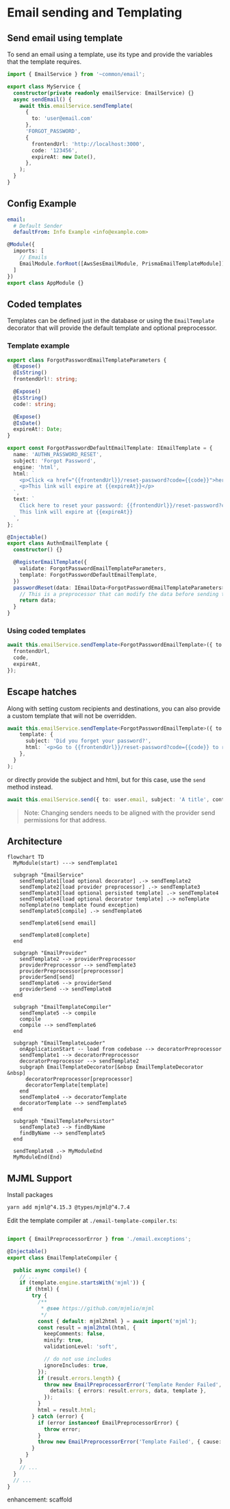 # Email sending and Templating

## Send email using template

To send an email using a template, use its type and provide the variables that the template requires.

```typescript
import { EmailService } from '~common/email';

export class MyService {
  constructor(private readonly emailService: EmailService) {}
  async sendEmail() {
    await this.emailService.sendTemplate(
      {
        to: 'user@email.com'
      },
      'FORGOT_PASSWORD',
      {
        frontendUrl: 'http://localhost:3000',
        code: '123456',
        expireAt: new Date(),
      },
    );
  }
}
```

## Config Example

```yaml
email:
  # Default Sender
  defaultFrom: Info Example <info@example.com>
```

```typescript
@Module({
  imports: [
    // Emails
    EmailModule.forRoot([AwsSesEmailModule, PrismaEmailTemplateModule]),
  ]
})
export class AppModule {}
```

## Coded templates

Templates can be defined just in the database or using the `EmailTemplate` decorator that will provide the default
template and optional preprocessor.

### Template example

```typescript
export class ForgotPasswordEmailTemplateParameters {
  @Expose()
  @IsString()
  frontendUrl!: string;

  @Expose()
  @IsString()
  code!: string;

  @Expose()
  @IsDate()
  expireAt!: Date;
}

export const ForgotPasswordDefaultEmailTemplate: IEmailTemplate = {
  name: 'AUTHN_PASSWORD_RESET',
  subject: 'Forgot Password',
  engine: 'html',
  html: `
    <p>Click <a href="{{frontendUrl}}/reset-password?code={{code}}">here</a> to reset your password.</p>
    <p>This link will expire at {{expireAt}}</p>
  `,
  text: `
    Click here to reset your password: {{frontendUrl}}/reset-password?code={{code}}
    This link will expire at {{expireAt}}
  `,
};

@Injectable()
export class AuthnEmailTemplate {
  constructor() {}

  @RegisterEmailTemplate({
    validate: ForgotPasswordEmailTemplateParameters,
    template: ForgotPasswordDefaultEmailTemplate,
  })
  passwordReset(data: IEmailData<ForgotPasswordEmailTemplateParameters>) {
    // This is a preprocessor that can modify the data before sending the email
    return data;
  }
}
```
### Using coded templates

```typescript
await this.emailService.sendTemplate<ForgotPasswordEmailTemplate>({ to: user.email }, ForgotPasswordDefaultEmailTemplate.name, {
  frontendUrl,
  code,
  expireAt,
});
```

## Escape hatches

Along with setting custom recipients and destinations, you can also provide a custom template that will not be overridden.

```typescript
await this.emailService.sendTemplate<ForgotPasswordEmailTemplate>({ to: user.email }, FORGOT_PASSWORD_EMAIL_TEMPLATE, {}, {
    template: {
      subject: 'Did you forget your password?',
      html: `<p>Go to {{frontendUrl}}/reset-password?code={{code}} to reset your password.</p>`
    },
  }
);
```

or directly provide the subject and html, but for this case, use the `send` method instead.

```typescript
await this.emailService.send({ to: user.email, subject: 'A title', content: 'Email content'});
```

> Note: Changing senders needs to be aligned with the provider send permissions for that address.

## Architecture

```mermaid
flowchart TD
  MyModule(start) ---> sendTemplate1

  subgraph "EmailService"
    sendTemplate1[load optional decorator] .-> sendTemplate2
    sendTemplate2[load provider preprocessor] .-> sendTemplate3
    sendTemplate3[load optional persisted template] .-> sendTemplate4
    sendTemplate4[load optional decorator template] .-> noTemplate
    noTemplate(no template found exception)
    sendTemplate5[compile] .-> sendTemplate6

    sendTemplate6[send email]

    sendTemplate8[complete]
  end

  subgraph "EmailProvider"
    sendTemplate2 --> providerPreprocessor
    providerPreprocessor --> sendTemplate3
    providerPreprocessor[preprocessor]
    providerSend[send]
    sendTemplate6 --> providerSend
    providerSend --> sendTemplate8
  end

  subgraph "EmailTemplateCompiler"
    sendTemplate5 --> compile
    compile
    compile --> sendTemplate6
  end

  subgraph "EmailTemplateLoader"
    onApplicationStart -- load from codebase --> decoratorPreprocessor
    sendTemplate1 --> decoratorPreprocessor
    decoratorPreprocessor --> sendTemplate2
    subgraph EmailTemplateDecorator[&nbsp EmailTemplateDecorator &nbsp]
      decoratorPreprocessor[preprocessor]
      decoratorTemplate[template]
    end
    sendTemplate4 --> decoratorTemplate
    decoratorTemplate --> sendTemplate5
  end

  subgraph "EmailTemplatePersistor"
    sendTemplate3 --> findByName
    findByName --> sendTemplate5
  end

  sendTemplate8 .-> MyModuleEnd
  MyModuleEnd(End)

```

## MJML Support

Install packages

```bash
yarn add mjml@^4.15.3 @types/mjml@^4.7.4
```

Edit the template compiler at `./email-template-compiler.ts`:

```typescript

import { EmailPreprocessorError } from './email.exceptions';

@Injectable()
export class EmailTemplateCompiler {

  public async compile() {
    // ...
    if (template.engine.startsWith('mjml')) {
      if (html) {
        try {
          /**
           * @see https://github.com/mjmlio/mjml
           */
          const { default: mjml2html } = await import('mjml');
          const result = mjml2html(html, {
            keepComments: false,
            minify: true,
            validationLevel: 'soft',

            // do not use includes
            ignoreIncludes: true,
          });
          if (result.errors.length) {
            throw new EmailPreprocessorError('Template Render Failed', {
              details: { errors: result.errors, data, template },
            });
          }
          html = result.html;
        } catch (error) {
          if (error instanceof EmailPreprocessorError) {
            throw error;
          }
          throw new EmailPreprocessorError('Template Failed', { cause: error, details: { data, template } });
        }
      }
    }
    // ...
  }
  // ...
}
```

enhancement: scaffold
